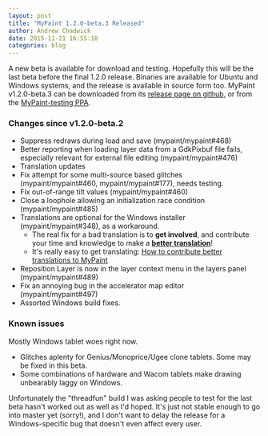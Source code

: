 ```yaml
---
layout: post
title: "MyPaint 1.2.0-beta.3 Released"
author: Andrew Chadwick
date: 2015-11-21 16:55:10
categories: blog
---
```


A new beta is available for download and testing.
Hopefully this will be the last beta before the final 1.2.0 release.
Binaries are available for Ubuntu and Windows systems,
and the release is available in source form too.
MyPaint v1.2.0-beta.3 can be downloaded from its
[release page on github](https://github.com/mypaint/mypaint/releases/tag/v1.2.0-beta.3),
or from the
[MyPaint-testing PPA](https://launchpad.net/~achadwick/+archive/ubuntu/mypaint-testing).

### Changes since v1.2.0-beta.2

* Suppress redraws during load and save (mypaint/mypaint#468)
* Better reporting when loading layer data from a GdkPixbuf file fails, 
especially relevant for external file editing (mypaint/mypaint#476)
* Translation updates
* Fix attempt for some multi-source based glitches (mypaint/mypaint#460,
 mypaint/mypaint#177), needs testing.
* Fix out-of-range tilt values (mypaint/mypaint#460)
* Close a loophole allowing an initialization race condition 
(mypaint/mypaint#485)
* Translations are optional for the Windows installer 
(mypaint/mypaint#348), as a workaround.
  * The real fix for a bad translation is to **get involved**, and 
contribute your time and knowledge to make a [**better translation**](https://hosted.weblate.org/engage/mypaint/)!
  * It's really easy to get translating: [How to contribute better translations to MyPaint](http://mypaint.org/blog/2015/11/21/final-translation-push-for-1-2-0/)
* Reposition Layer is now in the layer context menu in the layers panel 
(mypaint/mypaint#489)
* Fix an annoying bug in the accelerator map editor (mypaint/mypaint#497)
* Assorted Windows build fixes.

### Known issues

Mostly Windows tablet woes right now.

* Glitches aplenty for Genius/Monoprice/Ugee clone tablets.
  Some may be fixed in this beta.
* Some combinations of hardware and Wacom tablets make drawing
  unbearably laggy on Windows.

Unfortunately the "threadfun" build I was asking people to test
for the last beta hasn't worked out as well as I'd hoped.
It's just not stable enough to go into master yet (sorry!),
and I don't want to delay the release for a Windows-specific bug
that doesn't even affect every user.

